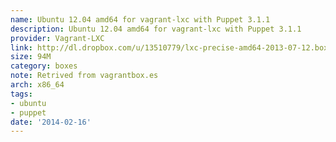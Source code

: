 ```yaml
---
name: Ubuntu 12.04 amd64 for vagrant-lxc with Puppet 3.1.1
description: Ubuntu 12.04 amd64 for vagrant-lxc with Puppet 3.1.1
provider: Vagrant-LXC
link: http://dl.dropbox.com/u/13510779/lxc-precise-amd64-2013-07-12.box
size: 94M
category: boxes
note: Retrived from vagrantbox.es
arch: x86_64
tags:
- ubuntu
- puppet
date: '2014-02-16'
---
```

